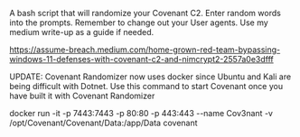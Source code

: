 A bash script that will randomize your Covenant C2. Enter random words into the prompts. Remember to change out your User agents. Use my medium write-up as a guide if needed.

https://assume-breach.medium.com/home-grown-red-team-bypassing-windows-11-defenses-with-covenant-c2-and-nimcrypt2-2557a0e3dfff

UPDATE: Covenant Randomizer now uses docker since Ubuntu and Kali are being difficult with Dotnet. Use this command to start Covenant once you have built it with Covenant Randomizer

docker run -it -p 7443:7443 -p 80:80 -p 443:443 --name Cov3nant -v /opt/Covenant/Covenant/Data:/app/Data covenant

